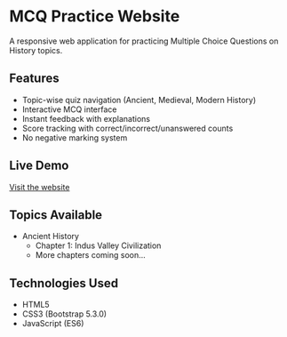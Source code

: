 # MCQ Practice Website

A responsive web application for practicing Multiple Choice Questions on History topics.

## Features
- Topic-wise quiz navigation (Ancient, Medieval, Modern History)
- Interactive MCQ interface
- Instant feedback with explanations
- Score tracking with correct/incorrect/unanswered counts
- No negative marking system

## Live Demo
[Visit the website](https://yourusername.github.io/mcq-practice-website/)

## Topics Available
- Ancient History
  - Chapter 1: Indus Valley Civilization
  - More chapters coming soon...

## Technologies Used
- HTML5
- CSS3 (Bootstrap 5.3.0)
- JavaScript (ES6)
